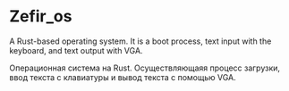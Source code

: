 # Zefir_os
A Rust-based operating system. It is a boot process, text input with the keyboard, and text output with VGA.

Операционная система на Rust. Осуществляющаяя процесс загрузки, ввод текста с клавиатуры и вывод текста с помощью VGA.
